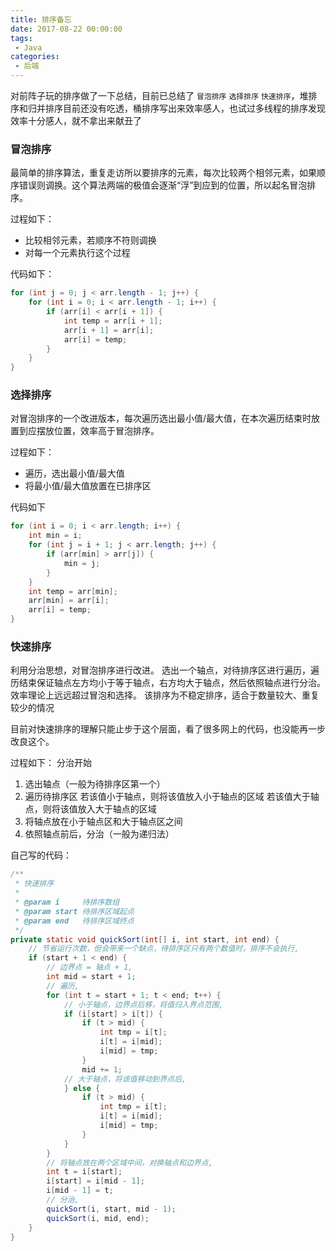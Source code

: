 ```yaml
---
title: 排序备忘
date: 2017-08-22 00:00:00
tags: 
 - Java
categories:
 - 后端
---
```


对前阵子玩的排序做了一下总结，目前已总结了 `冒泡排序` `选择排序` `快速排序`，堆排序和归并排序目前还没有吃透，桶排序写出来效率感人，也试过多线程的排序发现效率十分感人，就不拿出来献丑了

### 冒泡排序

最简单的排序算法，重复走访所以要排序的元素，每次比较两个相邻元素，如果顺序错误则调换。这个算法两端的极值会逐渐“浮”到应到的位置，所以起名冒泡排序。

过程如下：
  - 比较相邻元素，若顺序不符则调换
  - 对每一个元素执行这个过程

代码如下：
```java
for (int j = 0; j < arr.length - 1; j++) {
    for (int i = 0; i < arr.length - 1; i++) {
        if (arr[i] < arr[i + 1]) {
            int temp = arr[i + 1];
            arr[i + 1] = arr[i];
            arr[i] = temp;
        }
    }
}
```

### 选择排序

对冒泡排序的一个改进版本，每次遍历选出最小值/最大值，在本次遍历结束时放置到应摆放位置，效率高于冒泡排序。

过程如下：
  - 遍历，选出最小值/最大值
  - 将最小值/最大值放置在已排序区

代码如下
```java
for (int i = 0; i < arr.length; i++) {
    int min = i;
    for (int j = i + 1; j < arr.length; j++) {
        if (arr[min] > arr[j]) {
            min = j;
        }
    }
    int temp = arr[min];
    arr[min] = arr[i];
    arr[i] = temp;
}
```

### 快速排序

利用分治思想，对冒泡排序进行改进。
选出一个轴点，对待排序区进行遍历，遍历结束保证轴点左方均小于等于轴点，右方均大于轴点，然后依照轴点进行分治。效率理论上远远超过冒泡和选择。
该排序为不稳定排序，适合于数量较大、重复较少的情况

目前对快速排序的理解只能止步于这个层面，看了很多网上的代码，也没能再一步改良这个。

过程如下：
分治开始
  1. 选出轴点（一般为待排序区第一个）
  2. 遍历待排序区
      若该值小于轴点，则将该值放入小于轴点的区域
      若该值大于轴点，则将该值放入大于轴点的区域
  3. 将轴点放在小于轴点区和大于轴点区之间
  4. 依照轴点前后，分治（一般为递归法）

自己写的代码：
```java
/**
 * 快速排序
 *
 * @param i     待排序数组
 * @param start 待排序区域起点
 * @param end   待排序区域终点
 */
private static void quickSort(int[] i, int start, int end) {
    // 节省运行次数，但会带来一个缺点，待排序区只有两个数值时，排序不会执行,
    if (start + 1 < end) {
        // 边界点 = 轴点 + 1,
        int mid = start + 1;
        // 遍历,
        for (int t = start + 1; t < end; t++) {
            // 小于轴点，边界点后移，将值归入界点范围,
            if (i[start] > i[t]) {
                if (t > mid) {
                    int tmp = i[t];
                    i[t] = i[mid];
                    i[mid] = tmp;
                }
                mid += 1;
            // 大于轴点，将该值移动到界点后,
            } else {
                if (t > mid) {
                    int tmp = i[t];
                    i[t] = i[mid];
                    i[mid] = tmp;
                }
            }
        }
        // 将轴点放在两个区域中间，对换轴点和边界点,
        int t = i[start];
        i[start] = i[mid - 1];
        i[mid - 1] = t;
        // 分治,
        quickSort(i, start, mid - 1);
        quickSort(i, mid, end);
    }
}
```
